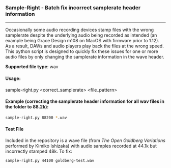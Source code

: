 ### Sample-Right - Batch fix incorrect samplerate header information
---
Occasionally some audio recording devices stamp files with the wrong samplerate despite the underlying audio being recorded as intended (an example being Grace Design m108 on MacOS with firmware prior to 1.12). As a result, DAWs and audio players play back the files at the wrong speed. This python script is designed to quickly fix these issues for one or more audio files by only changing the samplerate information in the wave header.

**Supported file type**: wav

#### Usage:
sample-right.py <correct_samplerate> <file_pattern>
#### Example (correcting the samplerate header information for all wav files in the folder to 88.2k):
```sh
sample-right.py 88200 *.wav
```

#### Test File
Included in the repository is a wave file (from _The Open Goldberg Variations_ performed by Kimiko Ishizaka) with audio samples recorded at 44.1k but incorrectly stamped 48k. To fix:
```sh
sample-right.py 44100 goldberg-test.wav
```
